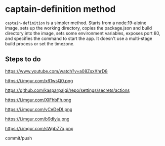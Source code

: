# captain-definition method

`captain-definition` is a simpler method. Starts from a node:19-alpine image, sets up the working directory, copies the package.json and build directory into the image, sets some environment variables, exposes port 80, and specifies the command to start the app. It doesn't use a multi-stage build process or set the timezone.

## Steps to do

https://www.youtube.com/watch?v=a08ZsxXhrD8

https://i.imgur.com/x61wsQ0.png

https://github.com/kasparpalgi/repo/settings/secrets/actions

https://i.imgur.com/XIFhbFh.png

https://i.imgur.com/vCeDeDI.png

https://i.imgur.com/b9dlyju.png

https://i.imgur.com/sWgbZ7q.png

commit/push

